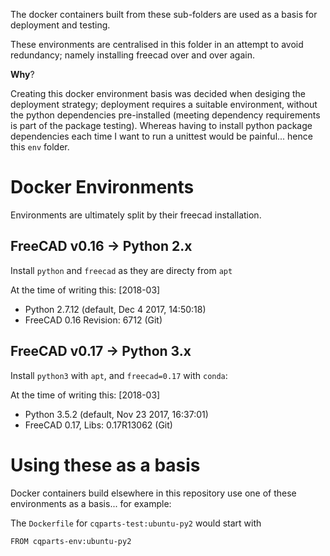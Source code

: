 The docker containers built from these sub-folders are used as a basis for
deployment and testing.

These environments are centralised in this folder in an attempt to avoid
redundancy; namely installing freecad over and over again.

**Why**?

Creating this docker environment basis was decided when desiging the
deployment strategy; deployment requires a suitable environment, without the
python dependencies pre-installed (meeting dependency requirements is part of
the package testing). Whereas having to install python package dependencies each
time I want to run a unittest would be painful... hence this `env` folder.

# Docker Environments

Environments are ultimately split by their freecad installation.

## FreeCAD v0.16 -> Python 2.x

Install `python` and `freecad` as they are directy from `apt`

At the time of writing this: [2018-03]

- Python 2.7.12 (default, Dec  4 2017, 14:50:18)
- FreeCAD 0.16 Revision: 6712 (Git)

## FreeCAD v0.17 -> Python 3.x

Install `python3` with `apt`, and `freecad=0.17` with `conda`:

At the time of writing this: [2018-03]

- Python 3.5.2 (default, Nov 23 2017, 16:37:01)
- FreeCAD 0.17, Libs: 0.17R13062 (Git)

# Using these as a basis

Docker containers build elsewhere in this repository use one of these
environments as a basis... for example:

The `Dockerfile` for `cqparts-test:ubuntu-py2` would start with

    FROM cqparts-env:ubuntu-py2
